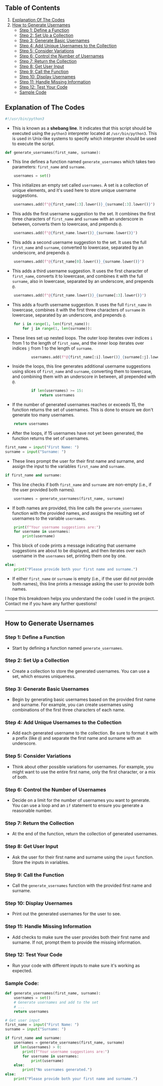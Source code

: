 
## Table of Contents

1. [Explanation Of The Codes](#explanation-of-the-codes)
2. [How to Generate Usernames](#how-to-generate-usernames)
    - [Step 1: Define a Function](#step-1-define-a-function)
    - [Step 2: Set Up a Collection](#step-2-set-up-a-collection)
    - [Step 3: Generate Basic Usernames](#step-3-generate-basic-usernames)
    - [Step 4: Add Unique Usernames to the Collection](#step-4-add-unique-usernames-to-the-collection)
    - [Step 5: Consider Variations](#step-5-consider-variations)
    - [Step 6: Control the Number of Usernames](#step-6-control-the-number-of-usernames)
    - [Step 7: Return the Collection](#step-7-return-the-collection)
    - [Step 8: Get User Input](#step-8-get-user-input)
    - [Step 9: Call the Function](#step-9-call-the-function)
    - [Step 10: Display Usernames](#step-10-display-usernames)
    - [Step 11: Handle Missing Information](#step-11-handle-missing-information)
    - [Step 12: Test Your Code](#step-12-test-your-code)
    - [Sample Code](#sample-code)

## Explanation of The Codes

```python
#!/usr/bin/python3
```
- This is known as a **shebang line**. It indicates that this script should be executed using the `python3` interpreter located at `/usr/bin/python3`. This is used in Unix-like systems to specify which interpreter should be used to execute the script.

```python
def generate_usernames(first_name, surname):
```
- This line defines a function named `generate_usernames` which takes two parameters: `first_name` and `surname`.

```python
    usernames = set()
```
- This initializes an empty set called `usernames`. A set is a collection of unique elements, and it's used here to store unique username suggestions.

```python
    usernames.add(f"@{first_name[:3].lower()}_{surname[:3].lower()}")
```
- This adds the first username suggestion to the set. It combines the first three characters of `first_name` and `surname` with an underscore in between, converts them to lowercase, and prepends `@`.

```python
    usernames.add(f"@{first_name.lower()}_{surname.lower()}")
```
- This adds a second username suggestion to the set. It uses the full `first_name` and `surname`, converted to lowercase, separated by an underscore, and prepends `@`.

```python
    usernames.add(f"@{first_name[0].lower()}_{surname.lower()}")
```
- This adds a third username suggestion. It uses the first character of `first_name`, converts it to lowercase, and combines it with the full `surname`, also in lowercase, separated by an underscore, and prepends `@`.

```python
    usernames.add(f"@{first_name.lower()}_{surname[:3].lower()}")
```
- This adds a fourth username suggestion. It uses the full `first_name` in lowercase, combines it with the first three characters of `surname` in lowercase, separated by an underscore, and prepends `@`.

```python
    for i in range(1, len(first_name)):
        for j in range(1, len(surname)):
```
- These lines set up nested loops. The outer loop iterates over indices `i` from 1 to the length of `first_name`, and the inner loop iterates over indices `j` from 1 to the length of `surname`.

```python
            usernames.add(f"@{first_name[:i].lower()}_{surname[:j].lower()}")
```
- Inside the loops, this line generates additional username suggestions using slices of `first_name` and `surname`, converting them to lowercase, and combining them with an underscore in between, all prepended with `@`.

```python
            if len(usernames) >= 15:
                return usernames
```
- If the number of generated usernames reaches or exceeds 15, the function returns the set of usernames. This is done to ensure we don't generate too many usernames.

```python
    return usernames
```
- After the loops, if 15 usernames have not yet been generated, the function returns the set of usernames.

```python
first_name = input("First Name: ")
surname = input("Surname: ")
```
- These lines prompt the user for their first name and surname, and assign the input to the variables `first_name` and `surname`.

```python
if first_name and surname:
```
- This line checks if both `first_name` and `surname` are non-empty (i.e., if the user provided both names).

```python
    usernames = generate_usernames(first_name, surname)
```
- If both names are provided, this line calls the `generate_usernames` function with the provided names, and assigns the resulting set of usernames to the variable `usernames`.

```python
    print(f"Your username suggestions are:")
    for username in usernames:
        print(username)
```
- This block of code prints a message indicating that username suggestions are about to be displayed, and then iterates over each username in the `usernames` set, printing them one by one.

```python
else:
    print("Please provide both your first name and surname.")
```
- If either `first_name` or `surname` is empty (i.e., if the user did not provide both names), this line prints a message asking the user to provide both names.

I hope this breakdown helps you understand the code I used in the project. Contact me if you have any further questions!

---

## How to Generate Usernames

### Step 1: Define a Function
- Start by defining a function named `generate_usernames`.

### Step 2: Set Up a Collection
- Create a collection to store the generated usernames. You can use a set, which ensures uniqueness.

### Step 3: Generate Basic Usernames
- Begin by generating basic usernames based on the provided first name and surname. For example, you can create usernames using combinations of the first three characters of each name.

### Step 4: Add Unique Usernames to the Collection
- Add each generated username to the collection. Be sure to format it with a prefix (like `@`) and separate the first name and surname with an underscore.

### Step 5: Consider Variations
- Think about other possible variations for usernames. For example, you might want to use the entire first name, only the first character, or a mix of both.

### Step 6: Control the Number of Usernames
- Decide on a limit for the number of usernames you want to generate. You can use a loop and an `if` statement to ensure you generate a reasonable number.

### Step 7: Return the Collection
- At the end of the function, return the collection of generated usernames.

### Step 8: Get User Input
- Ask the user for their first name and surname using the `input` function. Store the inputs in variables.

### Step 9: Call the Function
- Call the `generate_usernames` function with the provided first name and surname.

### Step 10: Display Usernames
- Print out the generated usernames for the user to see.

### Step 11: Handle Missing Information
- Add checks to make sure the user provides both their first name and surname. If not, prompt them to provide the missing information.

### Step 12: Test Your Code
- Run your code with different inputs to make sure it's working as expected.

### Sample Code:

```python
def generate_usernames(first_name, surname):
    usernames = set()
    # Generate usernames and add to the set
    # ...
    return usernames

# Get user input
first_name = input("First Name: ")
surname = input("Surname: ")

if first_name and surname:
    usernames = generate_usernames(first_name, surname)
    if len(usernames) > 0:
        print(f"Your username suggestions are:")
        for username in usernames:
            print(username)
    else:
        print("No usernames generated.")
else:
    print("Please provide both your first name and surname.")
```
